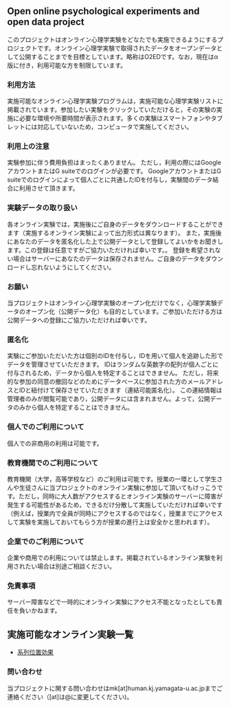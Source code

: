 ## Open online psychological experiments and open data project
このプロジェクトはオンライン心理学実験をどなたでも実施できるようにするプロジェクトです。オンライン心理学実験で取得されたデータをオープンデータとして公開することまでを目標としています。略称はO2EDです。なお，現在はα版に付き，利用可能な方を制限しています。

### 利用方法
実施可能なオンライン心理学実験プログラムは，実施可能な心理学実験リストに掲載されています。参加したい実験をクリックしていただけると，その実験の実施に必要な環境や所要時間が表示されます。多くの実験はスマートフォンやタブレットには対応していないため，コンピュータで実施してください。

### 利用上の注意
実験参加に伴う費用負担はまったくありません。
ただし，利用の際にはGoogleアカウントまたはG suiteでのログインが必要です。
GoogleアカウントまたはG suiteでのログインによって個人ごとに共通したIDを付与し，実験間のデータ結合に利用させて頂きます。

### 実験データの取り扱い
各オンライン実験では，実施後にご自身のデータをダウンロードすることができます（実施するオンライン実験によって出力形式は異なります）。
また，実施後にあなたのデータを匿名化した上で公開データとして登録してよいかをお聞きします。この登録は任意ですがご協力いただければ幸いです。。
登録を希望されない場合はサーバーにあなたのデータは保存されません。ご自身のデータをダウンロードし忘れないようにしてください。

### お願い
当プロジェクトはオンライン心理学実験のオープン化だけでなく，心理学実験データのオープン化（公開データ化）も目的としています。ご参加いただける方は公開データへの登録にご協力いただければ幸いです。

### 匿名化
実験にご参加いただいた方は個別のIDを付与し，IDを用いて個人を追跡した形でデータを管理させていただきます。
IDはランダムな英数字の配列が個人ごとに付与されるため，データから個人を特定することはできません。
ただし，将来的な参加の同意の撤回などのためにデータベースに参加された方のメールアドレスとIDと紐付けて保存させていただきます（連結可能匿名化）。
この連結情報は管理者のみが閲覧可能であり，公開データには含まれません。よって，公開データのみから個人を特定することはできません。

### 個人でのご利用について
個人での非商用の利用は可能です。

### 教育機関でのご利用について
教育機関（大学，高等学校など）のご利用は可能です。授業の一環として学生さんや生徒さんに当プロジェクトのオンライン実験に参加して頂いてもけっこうです。ただし，同時に大人数がアクセスするとオンライン実験のサーバーに障害が発生する可能性があるため，できるだけ分散して実施していただければ幸いです（例えば，授業内で全員が同時にアクセスするのではなく，授業までにアクセスして実験を実施しておいてもらう方が授業の進行上は安全かと思われます）。

### 企業でのご利用について
企業や商用での利用については禁止します。掲載されているオンライン実験を利用されたい場合は別途ご相談ください。

### 免責事項
サーバー障害などで一時的にオンライン実験にアクセス不能となったとしても責任を負いかねます。

## 実施可能なオンライン実験一覧

 * [系列位置効果](https://jatos.yucis.net/publix/49/start?batchId=65&generalMultiple)

### 問い合わせ

当プロジェクトに関する問い合わせはmk[at]human.kj.yamagata-u.ac.jpまでご連絡ください（[at]は@に変更してください)。
